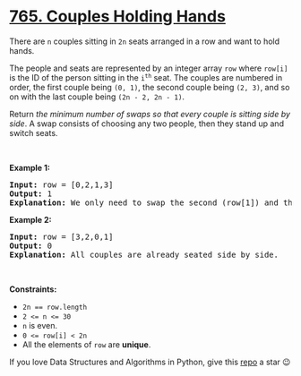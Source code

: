 # [765. Couples Holding Hands][title]

<p>There are <code>n</code> couples sitting in <code>2n</code> seats arranged in a row and want to hold hands.</p>
<p>The people and seats are represented by an integer array <code>row</code> where <code>row[i]</code> is the ID of the person sitting in the <code>i<sup>th</sup></code> seat. The couples are numbered in order, the first couple being <code>(0, 1)</code>, the second couple being <code>(2, 3)</code>, and so on with the last couple being <code>(2n - 2, 2n - 1)</code>.</p>
<p>Return <em>the minimum number of swaps so that every couple is sitting side by side</em>. A swap consists of choosing any two people, then they stand up and switch seats.</p>
<p> </p>
<p><strong>Example 1:</strong></p>
<pre><strong>Input:</strong> row = [0,2,1,3]
<strong>Output:</strong> 1
<strong>Explanation:</strong> We only need to swap the second (row[1]) and third (row[2]) person.
</pre>
<p><strong>Example 2:</strong></p>
<pre><strong>Input:</strong> row = [3,2,0,1]
<strong>Output:</strong> 0
<strong>Explanation:</strong> All couples are already seated side by side.
</pre>
<p> </p>
<p><strong>Constraints:</strong></p>
<ul>
<li><code>2n == row.length</code></li>
<li><code>2 &lt;= n &lt;= 30</code></li>
<li><code>n</code> is even.</li>
<li><code>0 &lt;= row[i] &lt; 2n</code></li>
<li>All the elements of <code>row</code> are <strong>unique</strong>.</li>
</ul>


If you love Data Structures and Algorithms in Python, give this [repo][me] a star :wink:

[title]: https://leetcode.com/problems/couples-holding-hands
[me]: https://github.com/bumblebee211196/awesome-python-leetcode